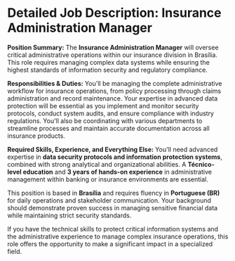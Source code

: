 # Detailed Job Description: Insurance Administration Manager

**Position Summary:**
The **Insurance Administration Manager** will oversee critical administrative operations within our insurance division in Brasília. This role requires managing complex data systems while ensuring the highest standards of information security and regulatory compliance.

**Responsibilities & Duties:**
You'll be managing the complete administrative workflow for insurance operations, from policy processing through claims administration and record maintenance. Your expertise in advanced data protection will be essential as you implement and monitor security protocols, conduct system audits, and ensure compliance with industry regulations. You'll also be coordinating with various departments to streamline processes and maintain accurate documentation across all insurance products.

**Required Skills, Experience, and Everything Else:**
You'll need advanced expertise in **data security protocols and information protection systems**, combined with strong analytical and organizational abilities. A **Técnico-level education** and **3 years of hands-on experience** in administrative management within banking or insurance environments are essential. 

This position is based in **Brasília** and requires fluency in **Portuguese (BR)** for daily operations and stakeholder communication. Your background should demonstrate proven success in managing sensitive financial data while maintaining strict security standards.

If you have the technical skills to protect critical information systems and the administrative experience to manage complex insurance operations, this role offers the opportunity to make a significant impact in a specialized field.